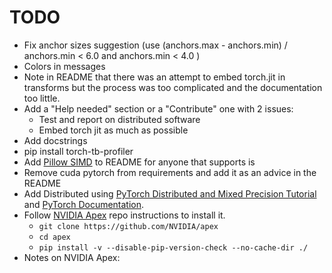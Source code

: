# TODO

* Fix anchor sizes suggestion (use (anchors.max - anchors.min) / anchors.min < 6.0 and anchors.min < 4.0 )  
* Colors in messages
* Note in README that there was an attempt to embed torch.jit in transforms but the process was too complicated and the documentation too little.
* Add a "Help needed" section or a "Contribute" one with 2 issues:
    - Test and report on distributed software
    - Embed torch jit as much as possible
* Add docstrings
* pip install torch-tb-profiler
* Add [Pillow SIMD](https://github.com/uploadcare/pillow-simd) to README for anyone that supports is
* Remove cuda pytorch from requirements and add it as an advice in the README
* Add Distributed using [PyTorch Distributed and Mixed Precision Tutorial](https://github.com/yangkky/distributed_tutorial/blob/master/src/mnist-mixed.py) and [PyTorch Documentation](https://pytorch.org/docs/stable/data.html).
* Follow [NVIDIA Apex](https://github.com/NVIDIA/apex) repo instructions to install it. 
    - `git clone https://github.com/NVIDIA/apex`
    - `cd apex`
    - `pip install -v --disable-pip-version-check --no-cache-dir ./`
* Notes on NVIDIA Apex:  